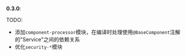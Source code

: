 **0.3.0**:

TODO:

* 添加`component-processor`模块，在编译时处理使用`@BaseComponent`注解的"Service"之间的依赖关系
* 优化`security-*`模块
